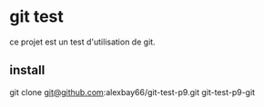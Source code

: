 # git test 

ce projet est un test d'utilisation de git.

## install

git clone git@github.com:alexbay66/git-test-p9.git
git-test-p9-git